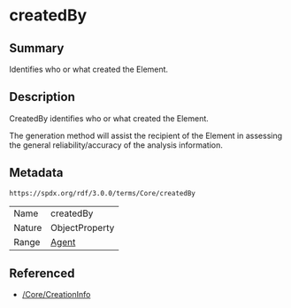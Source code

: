 <!-- Automatically generated by spec-parser v2.3.0 on 2024-07-09T12:43:38.633388+00:00 -->
<!-- SPDX-License-Identifier: Community-Spec-1.0 -->

# createdBy

## Summary

Identifies who or what created the Element.


## Description

CreatedBy identifies who or what created the Element.

The generation method will assist the recipient of the Element in assessing
the general reliability/accuracy of the analysis information.


## Metadata

`https://spdx.org/rdf/3.0.0/terms/Core/createdBy`


| | |
|---|---|
| Name | createdBy |
| Nature | ObjectProperty |
| Range | [Agent](../Classes/Agent.md) |




## Referenced

- [/Core/CreationInfo](../../Core/Classes/CreationInfo.md)

